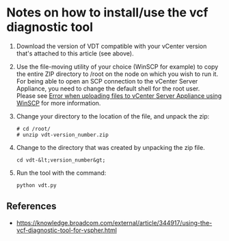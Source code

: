 
# Notes on how to install/use the vcf diagnostic tool

1.  Download the version of VDT compatible with your vCenter version that's attached to this article (see above).
2.  Use the file-moving utility of your choice (WinSCP for example) to copy the entire ZIP directory to /root on the node on which you wish to run it. For being able to open an SCP connection to the vCenter Server Appliance, you need to change the default shell for the root user. Please see [Error when uploading files to vCenter Server Appliance using WinSCP](https://knowledge.broadcom.com/external/article/326317) for more information.
3.  Change your directory to the location of the file, and unpack the zip:
    
    ```shell
    # cd /root/
    # unzip vdt-version_number.zip
    ```
    
4.  Change to the directory that was created by unpacking the zip file.
    
    ```shell
    cd vdt-&lt;version_number&gt;
    ```
    
5.  Run the tool with the command:
    
    ```shell
    python vdt.py
    ```

## References

- https://knowledge.broadcom.com/external/article/344917/using-the-vcf-diagnostic-tool-for-vspher.html
